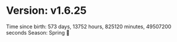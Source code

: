 # Version: v1.6.25
Time since birth: 573 days, 13752 hours, 825120 minutes, 49507200 seconds
Season: Spring 🌸
